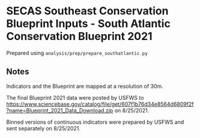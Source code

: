 # SECAS Southeast Conservation Blueprint Inputs - South Atlantic Conservation Blueprint 2021

Prepared using `analysis/prep/prepare_southatlantic.py`

## Notes

Indicators and the Blueprint are mapped at a resolution of 30m.

The final Blueprint 2021 data were posted by USFWS to https://www.sciencebase.gov/catalog/file/get/607f1b76d34e8564d6809f2f?name=Blueprint_2021_Data_Download.zip
on 8/25/2021.

Binned versions of continuous indicators were prepared by USFWS and sent separately on 8/25/2021.
